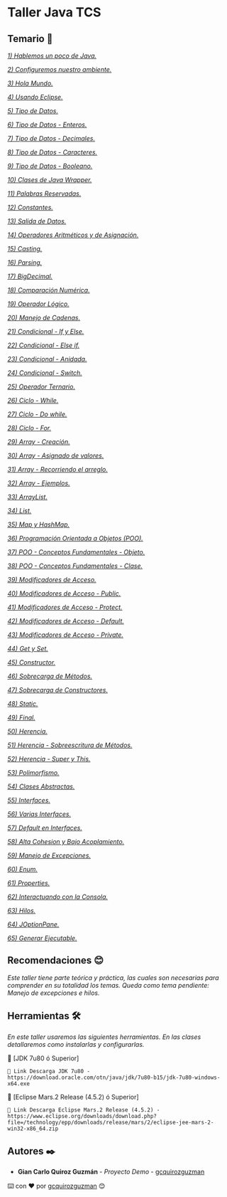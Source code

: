 # Taller Java TCS

## Temario 🚀

_[1) Hablemos un poco de Java.](https://github.com/gcquirozguzman/java-tcs-202001/tree/HUPCJ00001)_ 

_[2) Configuremos nuestro ambiente.](https://github.com/gcquirozguzman/java-tcs-202001/tree/CNAAA00001)_ 

_[3) Hola Mundo.](https://github.com/gcquirozguzman/java-tcs-202001/tree/HMAAA00001)_ 

_[4) Usando Eclipse.](https://github.com/gcquirozguzman/java-tcs-202001/tree/UEAAA00001)_ 

_[5) Tipo de Datos.](https://github.com/gcquirozguzman/java-tcs-202001/tree/TDD0100001)_ 

_[6) Tipo de Datos - Enteros.](https://github.com/gcquirozguzman/java-tcs-202001/tree/TDDE100001)_ 

_[7) Tipo de Datos - Decimales.](https://github.com/gcquirozguzman/java-tcs-202001/tree/TDDD100001)_ 

_[8) Tipo de Datos - Caracteres.](https://github.com/gcquirozguzman/java-tcs-202001/tree/TDDC100001)_ 

_[9) Tipo de Datos - Booleano.](https://github.com/gcquirozguzman/java-tcs-202001/tree/TDDB100001)_ 

_[10) Clases de Java Wrapper.](https://github.com/gcquirozguzman/java-tcs-202001/tree/CDJW100001)_ 

_[11) Palabras Reservadas.](https://github.com/gcquirozguzman/java-tcs-202001/tree/PR00100001)_ 

_[12) Constantes.](https://github.com/gcquirozguzman/java-tcs-202001/tree/CST0100001)_ 

_[13) Salida de Datos.](https://github.com/gcquirozguzman/java-tcs-202001/tree/SDD0100001)_ 

_[14) Operadores Aritméticos y de Asignación.](https://github.com/gcquirozguzman/java-tcs-202001/tree/OAYD100001)_ 

_[15) Casting.](https://github.com/gcquirozguzman/java-tcs-202001/tree/CAST100001)_ 

_[16) Parsing.](https://github.com/gcquirozguzman/java-tcs-202001/tree/PRS0100001)_ 

_[17) BigDecimal.](https://github.com/gcquirozguzman/java-tcs-202001/tree/BD00100001)_ 

_[18) Comparación Numérica.](https://github.com/gcquirozguzman/java-tcs-202001/tree/CN00100001)_ 

_[19) Operador Lógico.](https://github.com/gcquirozguzman/java-tcs-202001/tree/OL00100001)_ 

_[20) Manejo de Cadenas.](https://github.com/gcquirozguzman/java-tcs-202001/tree/MDC0100001)_ 

_[21) Condicional - If y Else.](https://github.com/gcquirozguzman/java-tcs-202001/tree/CIYE100001)_ 

_[22) Condicional - Else if.](https://github.com/gcquirozguzman/java-tcs-202001/tree/CEI0100001)_ 

_[23) Condicional - Anidada.](https://github.com/gcquirozguzman/java-tcs-202001/tree/CA00100001)_ 

_[24) Condicional - Switch.](https://github.com/gcquirozguzman/java-tcs-202001/tree/CS00100001)_ 

_[25) Operador Ternario.](https://github.com/gcquirozguzman/java-tcs-202001/tree/OT00100001)_ 

_[26) Ciclo - While.](https://github.com/gcquirozguzman/java-tcs-202001/tree/CW00100001)_ 

_[27) Ciclo - Do while.](https://github.com/gcquirozguzman/java-tcs-202001/tree/CDW0100001)_ 

_[28) Ciclo - For.](https://github.com/gcquirozguzman/java-tcs-202001/tree/CF00100001)_ 

_[29) Array - Creación.](https://github.com/gcquirozguzman/java-tcs-202001/tree/AC00100001)_ 

_[30) Array - Asignado de valores.](https://github.com/gcquirozguzman/java-tcs-202001/tree/AADV100001)_ 

_[31) Array - Recorriendo el arreglo.](https://github.com/gcquirozguzman/java-tcs-202001/tree/AREA100001)_ 

_[32) Array - Ejemplos.](https://github.com/gcquirozguzman/java-tcs-202001/tree/ARRY100001)_ 

_[33) ArrayList.](https://github.com/gcquirozguzman/java-tcs-202001/tree/ARLT100001)_ 

_[34) List.](https://github.com/gcquirozguzman/java-tcs-202001/tree/LIST100001)_ 

_[35) Map y HashMap.](https://github.com/gcquirozguzman/java-tcs-202001/tree/LVSA100001)_ 

_[36) Programación Orientada a Objetos (POO).](https://github.com/gcquirozguzman/java-tcs-202001/tree/POO0100001)_ 

_[37) POO - Conceptos Fundamentales - Objeto.](https://github.com/gcquirozguzman/java-tcs-202001/tree/POOO100001)_ 

_[38) POO - Conceptos Fundamentales - Clase.](https://github.com/gcquirozguzman/java-tcs-202001/tree/POOC100001)_ 

_[39) Modificadores de Acceso.](https://github.com/gcquirozguzman/java-tcs-202001/tree/MDA0100001)_ 

_[40) Modificadores de Acceso - Public.](https://github.com/gcquirozguzman/java-tcs-202001/tree/MPU0100001)_ 

_[41) Modificadores de Acceso - Protect.](https://github.com/gcquirozguzman/java-tcs-202001/tree/MPPR100001)_ 

_[42) Modificadores de Acceso - Default.](https://github.com/gcquirozguzman/java-tcs-202001/tree/MDEF100001)_ 

_[43) Modificadores de Acceso - Private.](https://github.com/gcquirozguzman/java-tcs-202001/tree/MPRI100001)_ 

_[44) Get y Set.](https://github.com/gcquirozguzman/java-tcs-202001/tree/GS00100001)_ 

_[45) Constructor.](https://github.com/gcquirozguzman/java-tcs-202001/tree/TRUC100001)_ 

_[46) Sobrecarga de Métodos.](https://github.com/gcquirozguzman/java-tcs-202001/tree/SDM0100001)_ 

_[47) Sobrecarga de Constructores.](https://github.com/gcquirozguzman/java-tcs-202001/tree/STRU100001)_ 

_[48) Static.](https://github.com/gcquirozguzman/java-tcs-202001/tree/STI0100001)_ 

_[49) Final.](https://github.com/gcquirozguzman/java-tcs-202001/tree/FNAL100001)_ 

_[50) Herencia.](https://github.com/gcquirozguzman/java-tcs-202001/tree/HERE100001)_ 

_[51) Herencia - Sobreescritura de Métodos.](https://github.com/gcquirozguzman/java-tcs-202001/tree/HSDM100001)_ 

_[52) Herencia - Super y This.](https://github.com/gcquirozguzman/java-tcs-202001/tree/HST0100001)_ 

_[53) Polimorfismo.](https://github.com/gcquirozguzman/java-tcs-202001/tree/POLI100001)_ 

_[54) Clases Abstractas.](https://github.com/gcquirozguzman/java-tcs-202001/tree/CABS100001)_ 

_[55) Interfaces.](https://github.com/gcquirozguzman/java-tcs-202001/tree/INT0100001)_ 

_[56) Varias Interfaces.](https://github.com/gcquirozguzman/java-tcs-202001/tree/VINT100001)_ 

_[57) Default en Interfaces.](https://github.com/gcquirozguzman/java-tcs-202001/tree/DEI0100001)_ 

_[58) Alta Cohesion y Bajo Acoplamiento.](https://github.com/gcquirozguzman/java-tcs-202001/tree/ACBA100001)_ 

_[59) Manejo de Excepciones.](https://github.com/gcquirozguzman/java-tcs-202001/tree/MDEX100001)_ 

_[60) Enum.](https://github.com/gcquirozguzman/java-tcs-202001/tree/ENUM100001)_ 

_[61) Properties.](https://github.com/gcquirozguzman/java-tcs-202001/tree/PROT100001)_ 

_[62) Interactuando con la Consola.](https://github.com/gcquirozguzman/java-tcs-202001/tree/ICLC100001)_ 

_[63) Hilos.](https://github.com/gcquirozguzman/java-tcs-202001/tree/HILO100001)_ 

_[64) JOptionPane.](https://github.com/gcquirozguzman/java-tcs-202001/tree/JOP0100001)_ 

_[65) Generar Ejecutable.](https://github.com/gcquirozguzman/java-tcs-202001/tree/GE00100001)_ 

## Recomendaciones 😊

_Este taller tiene parte teórica y práctica, las cuales son necesarias para comprender en su totalidad los temas._
_Queda como tema pendiente: Manejo de excepciones e hilos._

## Herramientas 🛠️

_En este taller usaremos las siguientes herramientas. En las clases detallaremos como instalarlas y configurarlas._

🔧 [JDK 7u80 ó Superior]
```
📢 Link Descarga JDK 7u80 - https://download.oracle.com/otn/java/jdk/7u80-b15/jdk-7u80-windows-x64.exe
```
🔧 [Eclipse Mars.2 Release (4.5.2) ó Superior]
```
📢 Link Descarga Eclipse Mars.2 Release (4.5.2) - https://www.eclipse.org/downloads/download.php?file=/technology/epp/downloads/release/mars/2/eclipse-jee-mars-2-win32-x86_64.zip
```

## Autores ✒️

* **Gian Carlo Quiroz Guzmán** - *Proyecto Demo* - [gcquirozguzman](https://github.com/gcquirozguzman)

⌨️ con ❤️ por [gcquirozguzman](https://github.com/gcquirozguzman) 😊

